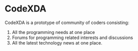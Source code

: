 # CodeXDA
CodeXDA is a prototype of community of coders consisting:
1. All the programming needs at one place
2. Forums for programming related interests and discussions
3. All the latest technology news at one place.
